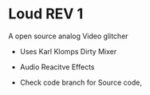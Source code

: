 # Loud REV 1

A open source analog Video glitcher 


- Uses Karl Klomps Dirty Mixer
- Audio Reacitve Effects

- Check code branch for Source code, 
